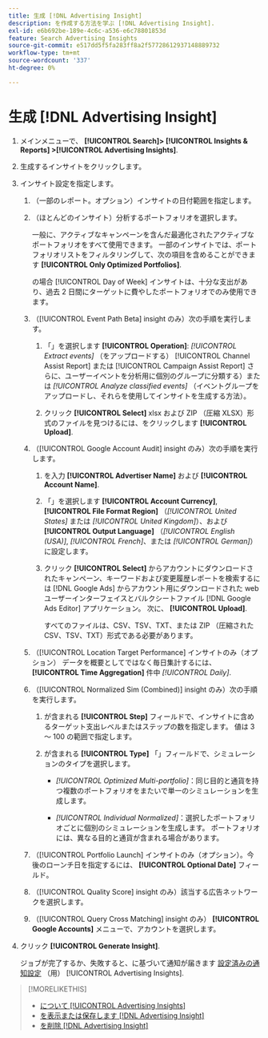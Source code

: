 ```yaml
---
title: 生成 [!DNL Advertising Insight]
description: を作成する方法を学ぶ [!DNL Advertising Insight].
exl-id: e6b692be-189e-4c6c-a536-e6c78801853d
feature: Search Advertising Insights
source-git-commit: e517dd5f5fa283ff8a2f57728612937148889732
workflow-type: tm+mt
source-wordcount: '337'
ht-degree: 0%

---
```


# 生成 [!DNL Advertising Insight]

1. メインメニューで、 **[!UICONTROL Search]> [!UICONTROL Insights & Reports] >[!UICONTROL Advertising Insights]**.

2. 生成するインサイトをクリックします。

3. インサイト設定を指定します。

   1. （一部のレポート。オプション）インサイトの日付範囲を指定します。

   2. （ほとんどのインサイト）分析するポートフォリオを選択します。

      一般に、アクティブなキャンペーンを含んだ最適化されたアクティブなポートフォリオをすべて使用できます。 一部のインサイトでは、ポートフォリオリストをフィルタリングして、次の項目を含めることができます **[!UICONTROL Only Optimized Portfolios]**.

      の場合 [!UICONTROL Day of Week] インサイトは、十分な支出があり、過去 2 日間にターゲットに費やしたポートフォリオでのみ使用できます。

   3. （[!UICONTROL Event Path Beta] insight のみ）次の手順を実行します。

      1. 「」を選択します **[!UICONTROL Operation]**: *[!UICONTROL Extract events]* （をアップロードする） [!UICONTROL Channel Assist Report] または [!UICONTROL Campaign Assist Report] さらに、ユーザーイベントを分析用に個別のグループに分類する）または *[!UICONTROL Analyze classified events]* （イベントグループをアップロードし、それらを使用してインサイトを生成する方法）。

      1. クリック **[!UICONTROL Select]** xlsx および ZIP （圧縮 XLSX）形式のファイルを見つけるには、をクリックします **[!UICONTROL Upload]**.

   4. （[!UICONTROL Google Account Audit] insight のみ）次の手順を実行します。

      1. を入力 **[!UICONTROL Advertiser Name]** および **[!UICONTROL Account Name]**.

      1. 「」を選択します **[!UICONTROL Account Currency]**, **[!UICONTROL File Format Region]** （*[!UICONTROL United States]* または *[!UICONTROL United Kingdom]*）、および **[!UICONTROL Output Language]** （*[!UICONTROL English (USA)]*, *[!UICONTROL French]*、または *[!UICONTROL German]*）に設定します。

      1. クリック **[!UICONTROL Select]** からアカウントにダウンロードされたキャンペーン、キーワードおよび変更履歴レポートを検索するには [!DNL Google Ads] からアカウント用にダウンロードされた web ユーザーインターフェイスとバルクシートファイル [!DNL Google Ads Editor] アプリケーション。 次に、 **[!UICONTROL Upload]**.

         すべてのファイルは、CSV、TSV、TXT、または ZIP （圧縮された CSV、TSV、TXT）形式である必要があります。

   5. （[!UICONTROL Location Target Performance] インサイトのみ（オプション） データを概要としてではなく毎日集計するには、 **[!UICONTROL Time Aggregation]** 件中 *[!UICONTROL Daily]*.

   6. （[!UICONTROL Normalized Sim (Combined)] insight のみ）次の手順を実行します。

      1. が含まれる **[!UICONTROL Step]** フィールドで、インサイトに含めるターゲット支出レベルまたはステップの数を指定します。 値は 3 ～ 100 の範囲で指定します。

      1. が含まれる **[!UICONTROL Type]** 「」フィールドで、シミュレーションのタイプを選択します。

         * *[!UICONTROL Optimized Multi-portfolio]*：同じ目的と通貨を持つ複数のポートフォリオをまたいで単一のシミュレーションを生成します。

         * *[!UICONTROL Individual Normalized]*：選択したポートフォリオごとに個別のシミュレーションを生成します。 ポートフォリオには、異なる目的と通貨が含まれる場合があります。

   7. （[!UICONTROL Portfolio Launch] インサイトのみ（オプション）。今後のローンチ日を指定するには、 **[!UICONTROL Optional Date]** フィールド。

   8. （[!UICONTROL Quality Score] insight のみ）該当する広告ネットワークを選択します。

   9. （[!UICONTROL Query Cross Matching] insight のみ） **[!UICONTROL Google Accounts]** メニューで、アカウントを選択します。

4. クリック **[!UICONTROL Generate Insight]**.

   ジョブが完了するか、失敗すると、に基づいて通知が届きます [設定済みの通知設定](/help/search-social-commerce/notifications/notification-edit.md) （用） [!UICONTROL Advertising Insights].

>[!MORELIKETHIS]
>
>* [について [!UICONTROL Advertising Insights]](insight-about.md)
>* [を表示または保存します [!DNL Advertising Insight]](insight-view-save.md)
>* [を削除 [!DNL Advertising Insight]](insight-delete.md)
